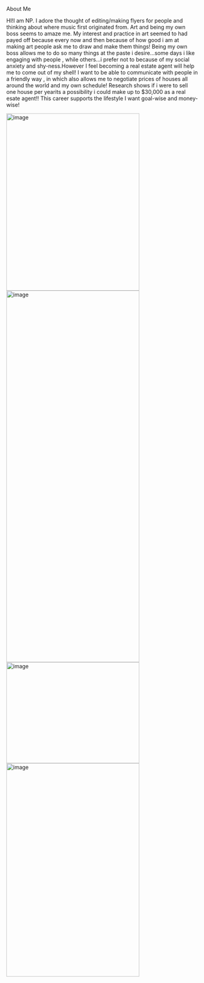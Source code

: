 About Me

HI!I am NP. I adore the thought of editing/making flyers for people and thinking about where music first originated from. Art and being my own boss seems to amaze me. My interest and practice in art seemed to had payed off because every now and then because of how good i am at making art people ask me to draw and make them things! Being my own boss allows me to do so many things at the paste i desire...some days i like engaging with people , while others...i prefer not to because of my social anxiety and shy-ness.However I feel becoming a real estate agent will help me to come out of my shell! I want to be able to communicate with people in a friendly way , in which also allows me to negotiate prices of houses all around the world and my own schedule! Research shows if i were to sell one house per yearits a possibility i could make up to $30,000 as a real esate agent!! This career supports the lifestyle I want goal-wise and money-wise! 

<img width="349" height="465" alt="image" src="https://github.com/user-attachments/assets/9c1f87fe-a2fb-4111-aecf-e1c0d6576a7e" />
<img width="349" height="975" alt="image" src="https://github.com/user-attachments/assets/e91a983d-d14e-4cec-8cad-d04cc618dae9" />
<img width="349" height="265" alt="image" src="https://github.com/user-attachments/assets/894465d4-206f-4d2a-ba8c-863ced84523a" />
<img width="349" height="560" alt="image" src="https://github.com/user-attachments/assets/aa07d0ee-8574-4b82-ad50-74abaf13e19c" />


